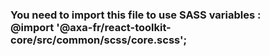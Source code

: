 <div class="af-alert af-alert--info af-alert--cmpt">
  <h3 class="af-alert__title">
    <div class="af-alert__title-icon">
      <i class="glyphicon glyphicon-info-sign"></i>
    </div>
    <div class="af-alert__title-text">You need to import this file to use SASS variables : <br/>@import '@axa-fr/react-toolkit-core/src/common/scss/core.scss';</div>
  </h3>
</div>
